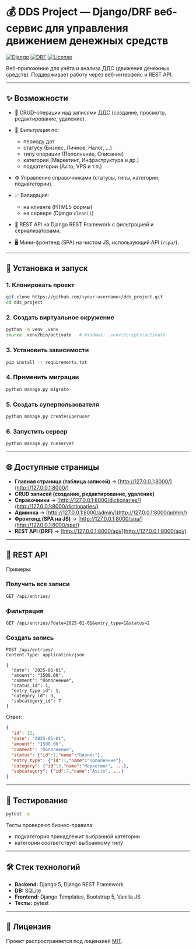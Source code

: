 # 💰 DDS Project — Django/DRF веб-сервис для управления движением денежных средств

[![Django](https://img.shields.io/badge/Django-5.0-green?logo=django)](https://www.djangoproject.com/)
[![DRF](https://img.shields.io/badge/DRF-3.15-red?logo=fastapi\&logoColor=white)](https://www.django-rest-framework.org/)
[![License](https://img.shields.io/badge/license-MIT-blue)](LICENSE)

Веб-приложение для учёта и анализа ДДС (движения денежных средств).
Поддерживает работу через веб-интерфейс и REST API.

---

## ✨ Возможности

* 📑 CRUD-операции над записями ДДС (создание, просмотр, редактирование, удаление).
* 🔎 Фильтрация по:

  * периоду дат
  * статусу (Бизнес, Личное, Налог, ...)
  * типу операции (Пополнение, Списание)
  * категории (Маркетинг, Инфраструктура и др.)
  * подкатегории (Avito, VPS и т.п.)
* ⚙️ Управление справочниками (статусы, типы, категории, подкатегории).
* ✅ Валидация:

  * на клиенте (HTML5 формы)
  * на сервере (Django `clean()`)
* 🔗 REST API на Django REST Framework с фильтрацией и сериализаторами.
* 🖥️ Мини-фронтенд (SPA) на чистом JS, использующий API (`/spa/`).

---


## 🚀 Установка и запуск

### 1. Клонировать проект

```bash
git clone https://github.com/<your-username>/dds_project.git
cd dds_project
```

### 2. Создать виртуальное окружение

```bash
python -m venv .venv
source .venv/bin/activate   # Windows: .venv\Scripts\activate
```

### 3. Установить зависимости

```bash
pip install -r requirements.txt
```

### 4. Применить миграции

```bash
python manage.py migrate
```

### 5. Создать суперпользователя

```bash
python manage.py createsuperuser
```

### 6. Запустить сервер

```bash
python manage.py runserver
```

---

## 🌐 Доступные страницы

* **Главная страница (таблица записей)** → [http://127.0.0.1:8000/](http://127.0.0.1:8000/)
* **CRUD записей (создание, редактирование, удаление)**
* **Справочники** → [http://127.0.0.1:8000/dictionaries/](http://127.0.0.1:8000/dictionaries/)
* **Админка** → [http://127.0.0.1:8000/admin/](http://127.0.0.1:8000/admin/)
* **Фронтенд (SPA на JS)** → [http://127.0.0.1:8000/spa/](http://127.0.0.1:8000/spa/)
* **REST API (DRF)** → [http://127.0.0.1:8000/api/](http://127.0.0.1:8000/api/)

---

## 🔌 REST API

Примеры:

### Получить все записи

```http
GET /api/entries/
```

### Фильтрация

```http
GET /api/entries/?date=2025-01-01&entry_type=1&status=2
```

### Создать запись

```http
POST /api/entries/
Content-Type: application/json

{
  "date": "2025-01-01",
  "amount": "1500.00",
  "comment": "Пополнение",
  "status_id": 1,
  "entry_type_id": 1,
  "category_id": 3,
  "subcategory_id": 7
}
```

Ответ:

```json
{
  "id": 12,
  "date": "2025-01-01",
  "amount": "1500.00",
  "comment": "Пополнение",
  "status": {"id":1,"name":"Бизнес"},
  "entry_type": {"id":1,"name":"Пополнение"},
  "category": {"id":3,"name":"Маркетинг", ...},
  "subcategory": {"id":7,"name":"Avito", ...}
}
```

---

## 🧪 Тестирование

```bash
pytest -q
```

Тесты проверяют бизнес-правила:

* подкатегория принадлежит выбранной категории
* категория соответствует выбранному типу

---

## 🛠️ Стек технологий

* **Backend:** Django 5, Django REST Framework
* **DB:** SQLite
* **Frontend:** Django Templates, Bootstrap 5, Vanilla JS
* **Тесты:** pytest

---

## 📜 Лицензия

Проект распространяется под лицензией [MIT](LICENSE).
